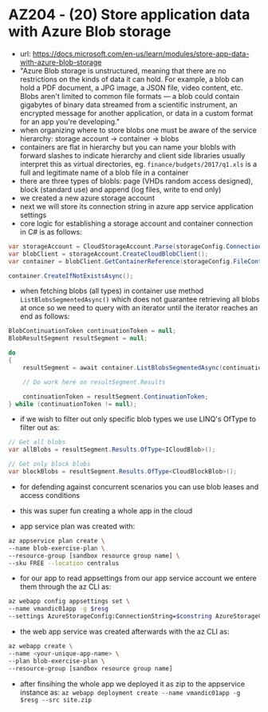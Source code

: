 # AZ204 - (20) Store application data with Azure Blob storage

- url: <https://docs.microsoft.com/en-us/learn/modules/store-app-data-with-azure-blob-storage>
- "Azure Blob storage is unstructured, meaning that there are no restrictions on the kinds of data it can hold. For example, a blob can hold a PDF document, a JPG image, a JSON file, video content, etc. Blobs aren't limited to common file formats — a blob could contain gigabytes of binary data streamed from a scientific instrument, an encrypted message for another application, or data in a custom format for an app you're developing."
- when organizing where to store blobs one must be aware of the service hierarchy: storage account -> container -> blobs
- containers are flat in hierarchy but you can name your blobls with forward slashes to indicate hierarchy and client side libraries usually interpret this as virtual directories, eg. `finance/budgets/2017/q1.xls` is a full and legitimate name of a blob file in a container
- there are three types of blobls: page (VHDs random access designed), block (standard use) and append (log files, write to end only)
- we created a new azure storage account
- next we will store its connection string in azure app service application settings
- core logic for establishing a storage account and container connection in C# is as follows:

```csharp
var storageAccount = CloudStorageAccount.Parse(storageConfig.ConnectionString);
var blobClient = storageAccount.CreateCloudBlobClient();
var container = blobClient.GetContainerReference(storageConfig.FileContainerName);

container.CreateIfNotExistsAsync();
```

- when fetching blobs (all types) in container use method `ListBlobsSegmentedAsync()` which does not guarantee retrieving all blobs at once so we need to query with an iterator until the iterator reaches an end as follows:

```csharp
BlobContinuationToken continuationToken = null;
BlobResultSegment resultSegment = null;

do
{
    resultSegment = await container.ListBlobsSegmentedAsync(continuationToken);

    // Do work here on resultSegment.Results

    continuationToken = resultSegment.ContinuationToken;
} while (continuationToken != null);
```

- if we wish to filter out only specific blob types we use LINQ's OfType to filter out as:

```csharp
// Get all blobs
var allBlobs = resultSegment.Results.OfType<ICloudBlob>();

// Get only block blobs
var blockBlobs = resultSegment.Results.OfType<CloudBlockBlob>();
```

- for defending against concurrent scenarios you can use blob leases and access conditions
- this was super fun creating a whole app in the cloud

- app service plan was created with:

```bash
az appservice plan create \
--name blob-exercise-plan \
--resource-group [sandbox resource group name] \
--sku FREE --location centralus
```

- for our app to read appsettings from our app service account we entere them through the az CLI as:

```bash
az webapp config appsettings set \
--name vmandic01app -g $resg
--settings AzureStorageConfig:ConnectionString=$constring AzureStorageConfig:FileContainerName=files
```

- the web app service was created afterwards with the az CLI as:

```bash
az webapp create \
--name <your-unique-app-name> \
--plan blob-exercise-plan \
--resource-group [sandbox resource group name]
```

- after finsihing the whole app we deployed it as zip to the appservice instance as: `az webapp deployment create --name vmandic01app -g $resg --src site.zip`
